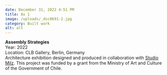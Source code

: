 ```yaml
---
date: December 31, 2022 4:51 PM
title: As 1
image: /uploads/_dsc0691-2.jpg
category: Built work
alt: alt
---
```

**Assembly Strategies**\
Y﻿ear: 2022\
Location: CLB Gallery, Berlin, Germany\
Architecture exhibition designed and produced in collaboration with [Studio Milz](https://milz.studio/). This project was funded by a grant from the Ministry of Art and Culture of the Government of Chile.